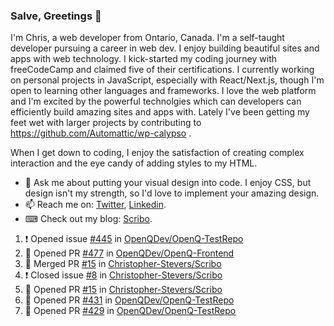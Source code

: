 ### Salve, Greetings 👋

I'm Chris, a web developer from Ontario, Canada. I'm a self-taught developer pursuing a career in web dev. I enjoy building beautiful sites and apps with web technology.
I kick-started my coding journey with freeCodeCamp and claimed five of their certifications.  I currently working on personal projects in JavaScript, especially with React/Next.js, though I'm open to learning other languages and frameworks. I love the web platform and I'm excited by the powerful technolgies which can developers can efficiently build amazing sites and apps with. Lately I've been getting my feet wet with larger projects by contributing to https://github.com/Automattic/wp-calypso .

When I get down to coding, I enjoy the satisfaction of creating complex interaction and the eye candy of adding styles to my HTML. 

- 💬 Ask me about putting your visual design into code. I enjoy CSS, but design isn't my strength, so I'd love to implement your amazing design.
- 📫 Reach me on: [Twitter](https://twitter.com/Christo28120856), [Linkedin](https://www.linkedin.com/in/christopher-stevers-07b9a5204/).
- ⌨ Check out my blog: [Scribo](https://christopherstevers.cf).
<!--
**Christopher-Stevers/Christopher-Stevers** is a ✨ _special_ ✨ repository because its `README.md` (this file) appears on your GitHub profile.

Here are some ideas to get you started:

- 🔭 I’m currently working on ...
- 🌱 I’m currently learning ...
- 👯 I’m looking to collaborate on ...
- 🤔 I’m looking for help with ...
- 😄 Pronouns: ...
- ⚡ Fun fact: ...
-->

<!--START_SECTION:activity-->
1. ❗️ Opened issue [#445](https://github.com/OpenQDev/OpenQ-TestRepo/issues/445) in [OpenQDev/OpenQ-TestRepo](https://github.com/OpenQDev/OpenQ-TestRepo)
2. 💪 Opened PR [#477](https://github.com/OpenQDev/OpenQ-Frontend/pull/477) in [OpenQDev/OpenQ-Frontend](https://github.com/OpenQDev/OpenQ-Frontend)
3. 🎉 Merged PR [#15](https://github.com/Christopher-Stevers/Scribo/pull/15) in [Christopher-Stevers/Scribo](https://github.com/Christopher-Stevers/Scribo)
4. ❗️ Closed issue [#8](https://github.com/Christopher-Stevers/Scribo/issues/8) in [Christopher-Stevers/Scribo](https://github.com/Christopher-Stevers/Scribo)
5. 💪 Opened PR [#15](https://github.com/Christopher-Stevers/Scribo/pull/15) in [Christopher-Stevers/Scribo](https://github.com/Christopher-Stevers/Scribo)
6. 💪 Opened PR [#431](https://github.com/OpenQDev/OpenQ-TestRepo/pull/431) in [OpenQDev/OpenQ-TestRepo](https://github.com/OpenQDev/OpenQ-TestRepo)
7. 💪 Opened PR [#429](https://github.com/OpenQDev/OpenQ-TestRepo/pull/429) in [OpenQDev/OpenQ-TestRepo](https://github.com/OpenQDev/OpenQ-TestRepo)
<!--END_SECTION:activity-->
